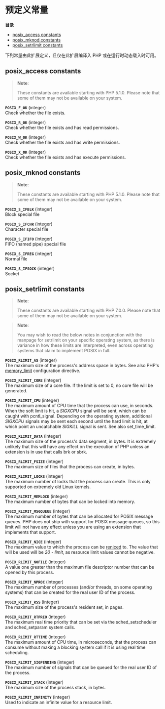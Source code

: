 预定义常量
==========

**目录**

-   [posix\_access
    constants](/posix/constants.html#posix_access%20constants)
-   [posix\_mknod
    constants](/posix/constants.html#posix_mknod%20constants)
-   [posix\_setrlimit
    constants](/posix/constants.html#posix_setrlimit%20constants)

下列常量由此扩展定义，且仅在此扩展编译入 PHP 或在运行时动态载入时可用。

<span class="function">posix\_access</span> constants
-----------------------------------------------------

> **Note**:
>
> These constants are available starting with PHP 5.1.0. Please note
> that some of them may not be available on your system.

**`POSIX_F_OK`** (<span class="type">integer</span>)  
<span class="simpara"> Check whether the file exists. </span>

**`POSIX_R_OK`** (<span class="type">integer</span>)  
<span class="simpara"> Check whether the file exists and has read
permissions. </span>

**`POSIX_W_OK`** (<span class="type">integer</span>)  
<span class="simpara"> Check whether the file exists and has write
permissions. </span>

**`POSIX_X_OK`** (<span class="type">integer</span>)  
<span class="simpara"> Check whether the file exists and has execute
permissions. </span>

<span class="function">posix\_mknod</span> constants
----------------------------------------------------

> **Note**:
>
> These constants are available starting with PHP 5.1.0. Please note
> that some of them may not be available on your system.

**`POSIX_S_IFBLK`** (<span class="type">integer</span>)  
<span class="simpara"> Block special file </span>

**`POSIX_S_IFCHR`** (<span class="type">integer</span>)  
<span class="simpara"> Character special file </span>

**`POSIX_S_IFIFO`** (<span class="type">integer</span>)  
<span class="simpara"> FIFO (named pipe) special file </span>

**`POSIX_S_IFREG`** (<span class="type">integer</span>)  
<span class="simpara"> Normal file </span>

**`POSIX_S_IFSOCK`** (<span class="type">integer</span>)  
<span class="simpara"> Socket </span>

<span class="function">posix\_setrlimit</span> constants
--------------------------------------------------------

> **Note**:
>
> These constants are available starting with PHP 7.0.0. Please note
> that some of them may not be available on your system.

> **Note**:
>
> You may wish to read the below notes in conjunction with the manpage
> for <span class="function">setrlimit</span> on your specific operating
> system, as there is variance in how these limits are interpreted, even
> across operating systems that claim to implement POSIX in full.

**`POSIX_RLIMIT_AS`** (<span class="type">integer</span>)  
<span class="simpara"> The maximum size of the process's address space
in bytes. See also PHP's
<a href="/ini/core.html#ini.memory-limit" class="link">memory_limit</a>
configuration directive. </span>

**`POSIX_RLIMIT_CORE`** (<span class="type">integer</span>)  
<span class="simpara"> The maximum size of a core file. If the limit is
set to 0, no core file will be generated. </span>

**`POSIX_RLIMIT_CPU`** (<span class="type">integer</span>)  
<span class="simpara"> The maximum amount of CPU time that the process
can use, in seconds. When the soft limit is hit, a *SIGXCPU* signal will
be sent, which can be caught with <span
class="function">pcntl\_signal</span>. Depending on the operating
system, additional *SIGXCPU* signals may be sent each second until the
hard limit is hit, at which point an uncatchable *SIGKILL* signal is
sent. </span> <span class="simpara"> See also <span
class="function">set\_time\_limit</span>. </span>

**`POSIX_RLIMIT_DATA`** (<span class="type">integer</span>)  
<span class="simpara"> The maximum size of the process's data segment,
in bytes. It is extremely unlikely that this will have any effect on the
execution of PHP unless an extension is in use that calls <span
class="function">brk</span> or <span class="function">sbrk</span>.
</span>

**`POSIX_RLIMIT_FSIZE`** (<span class="type">integer</span>)  
<span class="simpara"> The maximum size of files that the process can
create, in bytes. </span>

**`POSIX_RLIMIT_LOCKS`** (<span class="type">integer</span>)  
<span class="simpara"> The maximum number of locks that the process can
create. This is only supported on extremely old Linux kernels. </span>

**`POSIX_RLIMIT_MEMLOCK`** (<span class="type">integer</span>)  
<span class="simpara"> The maximum number of bytes that can be locked
into memory. </span>

**`POSIX_RLIMIT_MSGQUEUE`** (<span class="type">integer</span>)  
<span class="simpara"> The maximum number of bytes that can be allocated
for POSIX message queues. PHP does not ship with support for POSIX
message queues, so this limit will not have any effect unless you are
using an extension that implements that support. </span>

**`POSIX_RLIMIT_NICE`** (<span class="type">integer</span>)  
<span class="simpara"> The maximum value to which the process can be
<a href="/ref/pcntl.html#pcntl_setpriority" class="link">reniced</a> to.
The value that will be used will be *20 - limit*, as resource limit
values cannot be negative. </span>

**`POSIX_RLIMIT_NOFILE`** (<span class="type">integer</span>)  
<span class="simpara"> A value one greater than the maximum file
descriptor number that can be opened by this process. </span>

**`POSIX_RLIMIT_NPROC`** (<span class="type">integer</span>)  
<span class="simpara"> The maximum number of processes (and/or threads,
on some operating systems) that can be created for the real user ID of
the process. </span>

**`POSIX_RLIMIT_RSS`** (<span class="type">integer</span>)  
<span class="simpara"> The maximum size of the process's resident set,
in pages. </span>

**`POSIX_RLIMIT_RTPRIO`** (<span class="type">integer</span>)  
<span class="simpara"> The maximum real time priority that can be set
via the <span class="function">sched\_setscheduler</span> and <span
class="function">sched\_setparam</span> system calls. </span>

**`POSIX_RLIMIT_RTTIME`** (<span class="type">integer</span>)  
<span class="simpara"> The maximum amount of CPU time, in microseconds,
that the process can consume without making a blocking system call if it
is using real time scheduling. </span>

**`POSIX_RLIMIT_SIGPENDING`** (<span class="type">integer</span>)  
<span class="simpara"> The maximum number of signals that can be queued
for the real user ID of the process. </span>

**`POSIX_RLIMIT_STACK`** (<span class="type">integer</span>)  
<span class="simpara"> The maximum size of the process stack, in bytes.
</span>

**`POSIX_RLIMIT_INFINITY`** (<span class="type">integer</span>)  
<span class="simpara"> Used to indicate an infinite value for a resource
limit. </span>
